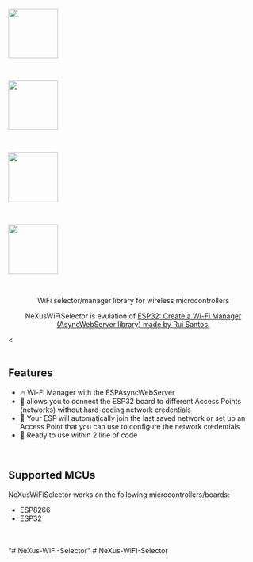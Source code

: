 <p><br/></p>

<br/>
<p align="center">
<p ><img src="https://github.com/sashahn/NeXus-WiFI-Selector/docs/IMG_1.jpg?sanitize=true&raw=true" width="100"></p>
&nbsp;
<p ><img src="/docs/IMG_2.jpg?sanitize=true&raw=true" width="100"></p>
&nbsp;
<p><img src="/docs/IMG_3.jpg?sanitize=true&raw=true" width="100"></p>
&nbsp;
<p><img src="/docs/IMG_4.jpg?sanitize=true&raw=true" width="100"></p>
</p>
<br/>


<p align="center">WiFi selector/manager library for wireless microcontrollers</p>
<p align="center">
	NeXusWiFiSelector is evulation of <a href="https://randomnerdtutorials.com/esp32-wi-fi-manager-asyncwebserver/">ESP32: Create a Wi-Fi Manager (AsyncWebServer library) made by Rui Santos.</a>
</p>
<

<br/>
<br/>

## Features
- 🔥 Wi-Fi Manager with the ESPAsyncWebServer
- 🏀 allows you to connect the ESP32 board to different Access Points (networks) without hard-coding network credentials
- 🎷 Your ESP will automatically join the last saved network or set up an Access Point that you can use to configure the network credentials
- 🛫 Ready to use within 2 line of code 

<br/>

## Supported MCUs
NeXusWiFiSelector works on the following microcontrollers/boards:
- ESP8266
- ESP32

<br/>
<br/>
"# NeXus-WiFI-Selector" 
# NeXus-WiFI-Selector
